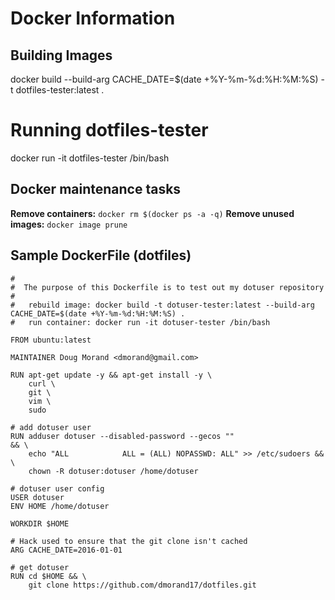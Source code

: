# Docker Information

## Building Images
docker build --build-arg CACHE_DATE=$(date +%Y-%m-%d:%H:%M:%S) -t dotfiles-tester:latest .

# Running dotfiles-tester
docker run -it dotfiles-tester /bin/bash

## Docker maintenance tasks
**Remove containers:** `docker rm $(docker ps -a -q)`
**Remove unused images:** `docker image prune`

## Sample DockerFile (dotfiles)
```docker
#
#  The purpose of this Dockerfile is to test out my dotuser repository
#
#	rebuild image: docker build -t dotuser-tester:latest --build-arg CACHE_DATE=$(date +%Y-%m-%d:%H:%M:%S) .
#	run container: docker run -it dotuser-tester /bin/bash

FROM ubuntu:latest

MAINTAINER Doug Morand <dmorand@gmail.com>

RUN apt-get update -y && apt-get install -y \
	curl \
	git \
	vim \
	sudo

# add dotuser user
RUN adduser dotuser --disabled-password --gecos ""                      && \
    echo "ALL            ALL = (ALL) NOPASSWD: ALL" >> /etc/sudoers && \
    chown -R dotuser:dotuser /home/dotuser                              

# dotuser user config
USER dotuser
ENV HOME /home/dotuser

WORKDIR $HOME

# Hack used to ensure that the git clone isn't cached
ARG CACHE_DATE=2016-01-01

# get dotuser
RUN cd $HOME && \ 
    git clone https://github.com/dmorand17/dotfiles.git
```